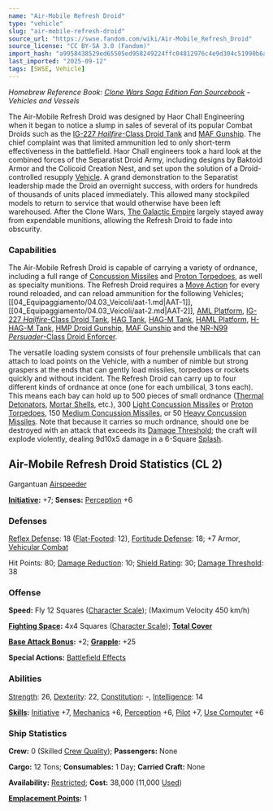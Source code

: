```yaml
---
name: "Air-Mobile Refresh Droid"
type: "vehicle"
slug: "air-mobile-refresh-droid"
source_url: "https://swse.fandom.com/wiki/Air-Mobile_Refresh_Droid"
source_license: "CC BY-SA 3.0 (Fandom)"
import_hash: "a9958438529ed65505ed958249224ffc04812976c4e9d304c51990b6aca65c19"
last_imported: "2025-09-12"
tags: [SWSE, Vehicle]
---
```

*Homebrew Reference Book: [Clone Wars Saga Edition Fan Sourcebook](https://swse.fandom.com/wiki/Clone_Wars_Saga_Edition_Fan_Sourcebook) - Vehicles and Vessels*

The Air-Mobile Refresh Droid was designed by Haor Chall Engineering when it began to notice a slump in sales of several of its popular Combat Droids such as the [IG-227 *Hailfire*-Class Droid Tank](https://swse.fandom.com/wiki/IG-227_Hailfire-Class_Droid_Tank) and [MAF Gunship](https://swse.fandom.com/wiki/MAF_Gunship). The chief complaint was that limited ammunition led to only short-term effectiveness in the battlefield. Haor Chall engineers took a hard look at the combined forces of the Separatist Droid Army, including designs by Baktoid Armor and the Colicoid Creation Nest, and set upon the solution of a Droid-controlled resupply [Vehicle](https://swse.fandom.com/wiki/Vehicle). A grand demonstration to the Separatist leadership made the Droid an overnight success, with orders for hundreds of thousands of units placed immediately. This allowed many stockpiled models to return to service that would otherwise have been left warehoused. After the Clone Wars, [The Galactic Empire](https://swse.fandom.com/wiki/The_Galactic_Empire) largely stayed away from expendable munitions, allowing the Refresh Droid to fade into obscurity.

### Capabilities
The Air-Mobile Refresh Droid is capable of carrying a variety of ordnance, including a full range of [Concussion Missiles](https://swse.fandom.com/wiki/Concussion_Missiles) and [Proton Torpedoes](https://swse.fandom.com/wiki/Proton_Torpedoes), as well as specialty munitions. The Refresh Droid requires a [Move Action](https://swse.fandom.com/wiki/Move_Action) for every round reloaded, and can reload ammunition for the following Vehicles; [[04_Equipaggiamento/04.03_Veicoli/aat-1.md|AAT-1]], [[04_Equipaggiamento/04.03_Veicoli/aat-2.md|AAT-2]], [AML Platform](https://swse.fandom.com/wiki/AML_Platform), [IG-227 *Hailfire*-Class Droid Tank](https://swse.fandom.com/wiki/IG-227_Hailfire-Class_Droid_Tank), [HAG Tank](https://swse.fandom.com/wiki/HAG_Tank), [HAG-M Tank](https://swse.fandom.com/wiki/HAG-M_Tank), [HAML Platform](https://swse.fandom.com/wiki/HAML_Platform), [H-HAG-M Tank](https://swse.fandom.com/wiki/H-HAG-M_Tank), [HMP Droid Gunship](https://swse.fandom.com/wiki/HMP_Droid_Gunship), [MAF Gunship](https://swse.fandom.com/wiki/MAF_Gunship) and the [NR-N99 *Persuader*-Class Droid Enforcer](https://swse.fandom.com/wiki/NR-N99_Persuader-Class_Droid_Enforcer).

The versatile loading system consists of four prehensile umbilicals that can attach to load points on the Vehicle, with a number of nimble but strong graspers at the ends that can gently load missiles, torpedoes or rockets quickly and without incident. The Refresh Droid can carry up to four different kinds of ordnance at once (one for each umbilical, 3 tons each). This means each bay can hold up to 500 pieces of small ordnance ([Thermal Detonators](https://swse.fandom.com/wiki/Thermal_Detonators), [Mortar Shells](https://swse.fandom.com/wiki/Mortar_Shells), etc.), 300 [Light Concussion Missiles](https://swse.fandom.com/wiki/Light_Concussion_Missiles) or [Proton Torpedoes](https://swse.fandom.com/wiki/Proton_Torpedoes), 150 [Medium Concussion Missiles](https://swse.fandom.com/wiki/Medium_Concussion_Missiles), or 50 [Heavy Concussion Missiles](https://swse.fandom.com/wiki/Heavy_Concussion_Missiles). Note that because it carries so much ordnance, should one be destroyed with an attack that exceeds its [Damage Threshold](https://swse.fandom.com/wiki/Damage_Threshold); the craft will explode violently, dealing 9d10x5 damage in a 6-Square [Splash](https://swse.fandom.com/wiki/Splash).
## Air-Mobile Refresh Droid Statistics (CL 2)
Gargantuan [Airspeeder](https://swse.fandom.com/wiki/Airspeeder)

**[Initiative](https://swse.fandom.com/wiki/Initiative):** +7; **Senses:** [Perception](https://swse.fandom.com/wiki/Perception) +6
### Defenses
[Reflex Defense](https://swse.fandom.com/wiki/Reflex_Defense_(Vehicles)): 18 ([Flat-Footed](https://swse.fandom.com/wiki/Flat-Footed): 12), [Fortitude Defense](https://swse.fandom.com/wiki/Fortitude_Defense_(Vehicles)): 18; +7 Armor, [Vehicular Combat](https://swse.fandom.com/wiki/Vehicular_Combat)

Hit Points: 80; [Damage Reduction](https://swse.fandom.com/wiki/Damage_Reduction): 10; [Shield Rating](https://swse.fandom.com/wiki/Shield_Rating): 30; [Damage Threshold](https://swse.fandom.com/wiki/Damage_Threshold_(Vehicles)): 38
### Offense
**Speed:** Fly 12 Squares ([Character Scale](https://swse.fandom.com/wiki/Character_Scale)); (Maximum Velocity 450 km/h)

**[Fighting Space](https://swse.fandom.com/wiki/Fighting_Space):** 4x4 Squares ([Character Scale](https://swse.fandom.com/wiki/Character_Scale)); **[Total Cover](https://swse.fandom.com/wiki/Total_Cover)**

**[Base Attack Bonus](https://swse.fandom.com/wiki/Base_Attack_Bonus):** +2; **[Grapple](https://swse.fandom.com/wiki/Grapple):** +25

**Special Actions:** [Battlefield Effects](https://swse.fandom.com/wiki/Battlefield_Effects)
### Abilities
[Strength](https://swse.fandom.com/wiki/Strength): 26, [Dexterity](https://swse.fandom.com/wiki/Dexterity): 22, [Constitution](https://swse.fandom.com/wiki/Constitution): -, [Intelligence](https://swse.fandom.com/wiki/Intelligence): 14

**[Skills](https://swse.fandom.com/wiki/Skills):** [Initiative](https://swse.fandom.com/wiki/Initiative) +7, [Mechanics](https://swse.fandom.com/wiki/Mechanics) +6, [Perception](https://swse.fandom.com/wiki/Perception) +6, [Pilot](https://swse.fandom.com/wiki/Pilot) +7, [Use Computer](https://swse.fandom.com/wiki/Use_Computer) +6
### Ship Statistics
**Crew:** 0 (Skilled [Crew Quality](https://swse.fandom.com/wiki/Crew_Quality)); **Passengers:** None

**Cargo:** 12 Tons; **Consumables:** 1 Day; **Carried Craft:** None

**Availability:** [Restricted](https://swse.fandom.com/wiki/Restricted); **Cost:** 38,000 (11,000 [Used](https://swse.fandom.com/wiki/Used))

**[Emplacement Points](https://swse.fandom.com/wiki/Emplacement_Points):** 1
